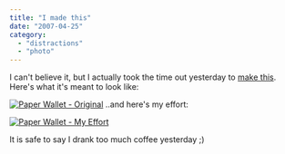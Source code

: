 ```yaml
---
title: "I made this"
date: "2007-04-25"
category:
  - "distractions"
  - "photo"
---
```


I can't believe it, but I actually took the time out yesterday to [make this](http://www.instructables.com/id/S9331VJF3DES9J73YS/). Here's what it's meant to look like:

[![Paper Wallet - Original](/wp-content/uploads/2007/04/wallet_original.jpg)](/wp-content/uploads/2007/04/wallet_original.jpg "Paper Wallet - Original") ..and here's my effort:

[![Paper Wallet - My Effort](/wp-content/uploads/2007/04/wallet_my_effort.jpg)](/wp-content/uploads/2007/04/wallet_my_effort.jpg "Paper Wallet - My Effort")

It is safe to say I drank too much coffee yesterday ;)
